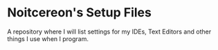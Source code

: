 # Noitcereon's Setup Files

A repository where I will list settings for my IDEs, Text Editors and other things I use when I program. 

